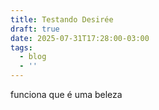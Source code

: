```yaml
---
title: Testando Desirée
draft: true
date: 2025-07-31T17:28:00-03:00
tags:
  - blog
  - ''
---
```

funciona que é uma beleza
